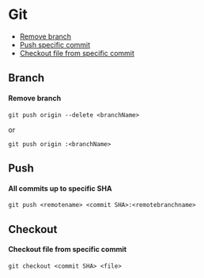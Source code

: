Git
===

- [Remove branch](/sheets/Git.md#remove-branch)
- [Push specific commit](/sheets/Git.md#all-commits-up-to-specific-sha)
- [Checkout file from specific commit](/sheets/Git.md#checkout-file-from-specific-commit)

## Branch
#### Remove branch

```
git push origin --delete <branchName>
```
or
```
git push origin :<branchName>
```

## Push
#### All commits up to specific SHA

```
git push <remotename> <commit SHA>:<remotebranchname>
```

## Checkout
#### Checkout file from specific commit

```
git checkout <commit SHA> <file>
```
